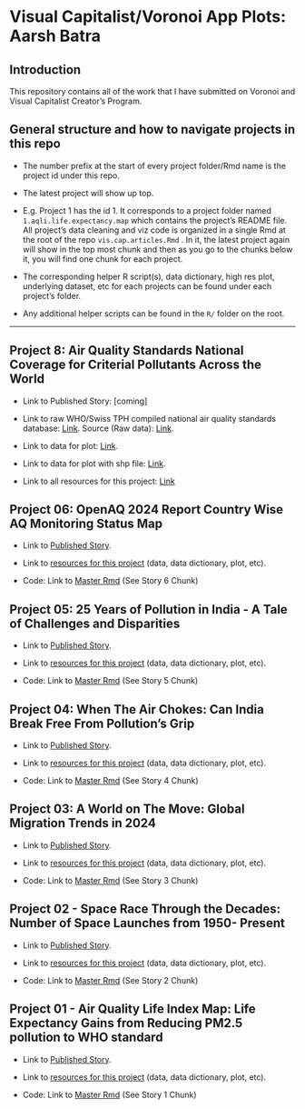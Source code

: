 
<!-- README.md is generated from README.Rmd. Please edit that file -->

# Visual Capitalist/Voronoi App Plots: Aarsh Batra

<!-- badges: start -->
<!-- badges: end -->

## Introduction

This repository contains all of the work that I have submitted on
Voronoi and Visual Capitalist Creator’s Program.

## General structure and how to navigate projects in this repo

- The number prefix at the start of every project folder/Rmd name is the
  project id under this repo.

- The latest project will show up top.

- E.g. Project 1 has the id 1. It corresponds to a project folder named
  `1.aqli.life.expectancy.map` which contains the project’s README file.
  All project’s data cleaning and viz code is organized in a single Rmd
  at the root of the repo `vis.cap.articles.Rmd` . In it, the latest
  project again will show in the top most chunk and then as you go to
  the chunks below it, you will find one chunk for each project.

- The corresponding helper R script(s), data dictionary, high res plot,
  underlying dataset, etc for each projects can be found under each
  project’s folder.

- Any additional helper scripts can be found in the `R/` folder on the
  root.  

------------------------------------------------------------------------

## **Project 8: Air Quality Standards National Coverage for Criterial Pollutants Across the World**

- Link to Published Story: \[coming\]

- Link to raw WHO/Swiss TPH compiled national air quality standards
  database:
  [Link](https://github.com/AarshBatra/visual.capitalist.articles/tree/main/8.who.nat.aq.st.database.2025/raw.data).
  Source (Raw data):
  [Link](https://www.who.int/tools/air-quality-standards).

- Link to data for plot:
  [Link](https://github.com/AarshBatra/visual.capitalist.articles/tree/main/8.who.nat.aq.st.database.2025/final.data.for.plot).

- Link to data for plot with shp file:
  [Link](https://github.com/AarshBatra/visual.capitalist.articles/tree/main/8.who.nat.aq.st.database.2025/final.data.with.shp.for.plot).

- Link to all resources for this project:
  [Link](https://github.com/AarshBatra/visual.capitalist.articles/tree/main/8.who.nat.aq.st.database.2025)

## Project 06: OpenAQ 2024 Report Country Wise AQ Monitoring Status Map

- Link to [Published
  Story](https://www.voronoiapp.com/healthcare/45-of-Nations-Either-Dont-Monitor-Air-Quality-or-Monitor-but-Dont-Share-Any-Data-3735).

- Link to [resources for this
  project](https://github.com/AarshBatra/visual.capitalist.articles/tree/main/6.open.aq.2024.rep.country.wise.aq.status.map)
  (data, data dictionary, plot, etc).

- Code: Link to [Master
  Rmd](https://github.com/AarshBatra/visual.capitalist.articles/blob/main/vis.cap.articles.Rmd)
  (See Story 6 Chunk)

## Project 05: 25 Years of Pollution in India - A Tale of Challenges and Disparities

- Link to [Published
  Story](https://www.voronoiapp.com/healthcare/25-Years-of-Pollution-in-India-A-Tale-of-Challenges-and-Disparities-3310).

- Link to [resources for this
  project](https://github.com/AarshBatra/visual.capitalist.articles/tree/main/5.ind.st.lev.pol.timeseries)
  (data, data dictionary, plot, etc).

- Code: Link to [Master
  Rmd](https://github.com/AarshBatra/visual.capitalist.articles/blob/main/vis.cap.articles.Rmd)
  (See Story 5 Chunk)

## Project 04: When The Air Chokes: Can India Break Free From Pollution’s Grip

- Link to [Published
  Story](https://www.voronoiapp.com/healthcare/When-the-Air-Chokes-Can-India-Break-Free-from-Pollutions-Grip-3085).

- Link to [resources for this
  project](https://github.com/AarshBatra/visual.capitalist.articles/tree/main/4.ind.bl.lev.pol.dist)
  (data, data dictionary, plot, etc).

- Code: Link to [Master
  Rmd](https://github.com/AarshBatra/visual.capitalist.articles/blob/main/vis.cap.articles.Rmd)
  (See Story 4 Chunk)

## Project 03: A World on The Move: Global Migration Trends in 2024

- Link to [Published
  Story](https://www.voronoiapp.com/migration/A-World-On-The-Move-Global-Migration-Trends-in-2024-3044).

- Link to [resources for this
  project](https://github.com/AarshBatra/visual.capitalist.articles/tree/main/3.net.migration.rate)
  (data, data dictionary, plot, etc).

- Code: Link to [Master
  Rmd](https://github.com/AarshBatra/visual.capitalist.articles/blob/main/vis.cap.articles.Rmd)
  (See Story 3 Chunk)

## Project 02 - Space Race Through the Decades: Number of Space Launches from 1950- Present

- Link to [Published
  Story](https://www.voronoiapp.com/space/Space-Race-Through-the-Decades-2949).

- Link to [resources for this
  project](https://github.com/AarshBatra/visual.capitalist.articles/tree/main/2.space.race)
  (data, data dictionary, plot, etc).

- Code: Link to [Master
  Rmd](https://github.com/AarshBatra/visual.capitalist.articles/blob/main/vis.cap.articles.Rmd)
  (See Story 2 Chunk)

## Project 01 - Air Quality Life Index Map: Life Expectancy Gains from Reducing PM2.5 pollution to WHO standard

- Link to [Published
  Story](https://www.visualcapitalist.com/cp/map-of-life-expectancy-gains-clean-air/).

- Link to [resources for this
  project](https://github.com/AarshBatra/visual.capitalist.articles/tree/main/1.aqli.life.expectancy.map)
  (data, data dictionary, plot, etc).

- Code: Link to [Master
  Rmd](https://github.com/AarshBatra/visual.capitalist.articles/blob/main/vis.cap.articles.Rmd)
  (See Story 1 Chunk)
